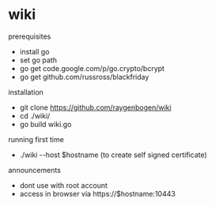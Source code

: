wiki
====

prerequisites
* install go
* set go path
* go get code.google.com/p/go.crypto/bcrypt
* go get github.com/russross/blackfriday

installation
* git clone https://github.com/raygenbogen/wiki
* cd ./wiki/
* go build wiki.go

running first time
* ./wiki --host $hostname (to create self signed certificate)

announcements
* dont use with root account
* access in browser via https://$hostname:10443
